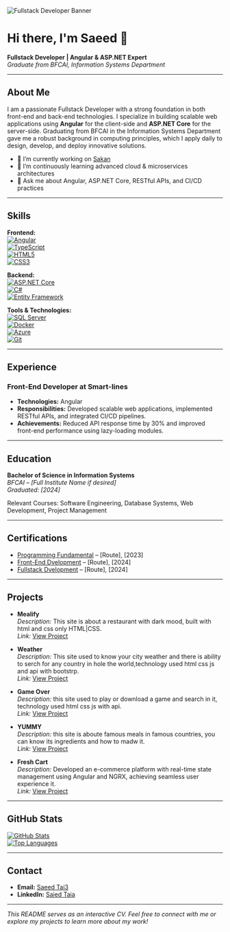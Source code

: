 <!-- Banner Image -->

![Fullstack Developer Banner](https://your-image-link-here.com/banner.png)

# Hi there, I'm Saeed 👋

**Fullstack Developer | Angular & ASP.NET Expert**  
_Graduate from BFCAI, Information Systems Department_

---

## About Me

I am a passionate Fullstack Developer with a strong foundation in both front-end and back-end technologies. I specialize in building scalable web applications using **Angular** for the client-side and **ASP.NET Core** for the server-side. Graduating from BFCAI in the Information Systems Department gave me a robust background in computing principles, which I apply daily to design, develop, and deploy innovative solutions.

- 🔭 I’m currently working on [Sakan](https://github.com/Saeedtaia/Admin_Student_hotel)
- 🌱 I’m continuously learning advanced cloud & microservices architectures
- 💬 Ask me about Angular, ASP.NET Core, RESTful APIs, and CI/CD practices

---

## Skills

**Frontend:**  
[![Angular](https://img.shields.io/badge/Angular-CC0333?style=for-the-badge&logo=angular&logoColor=white)](https://angular.io)  
[![TypeScript](https://img.shields.io/badge/TypeScript-3178C6?style=for-the-badge&logo=typescript&logoColor=white)](https://www.typescriptlang.org)  
[![HTML5](https://img.shields.io/badge/HTML5-E34F26?style=for-the-badge&logo=html5&logoColor=white)](https://developer.mozilla.org/en-US/docs/Web/Guide/HTML/HTML5)  
[![CSS3](https://img.shields.io/badge/CSS3-1572B6?style=for-the-badge&logo=css3&logoColor=white)](https://developer.mozilla.org/en-US/docs/Web/CSS)

**Backend:**  
[![ASP.NET Core](https://img.shields.io/badge/ASP.NET_Core-512BD4?style=for-the-badge&logo=dotnet&logoColor=white)](https://dotnet.microsoft.com/en-us/apps/aspnet)  
[![C#](https://img.shields.io/badge/C%23-239120?style=for-the-badge&logo=c-sharp&logoColor=white)](https://docs.microsoft.com/en-us/dotnet/csharp/)  
[![Entity Framework](https://img.shields.io/badge/Entity%20Framework-67217A?style=for-the-badge&logo=entityframework&logoColor=white)](https://docs.microsoft.com/en-us/ef/)

**Tools & Technologies:**  
[![SQL Server](https://img.shields.io/badge/SQL%20Server-CC2927?style=for-the-badge&logo=Microsoft%20SQL%20Server&logoColor=white)](https://www.microsoft.com/en-us/sql-server/)  
[![Docker](https://img.shields.io/badge/Docker-2496ED?style=for-the-badge&logo=docker&logoColor=white)](https://www.docker.com)  
[![Azure](https://img.shields.io/badge/Azure-0078D4?style=for-the-badge&logo=microsoft-azure&logoColor=white)](https://azure.microsoft.com)  
[![Git](https://img.shields.io/badge/Git-F05032?style=for-the-badge&logo=git&logoColor=white)](https://git-scm.com)

---

## Experience

### Front-End Developer at Smart-lines

- **Technologies:** Angular
- **Responsibilities:** Developed scalable web applications, implemented RESTful APIs, and integrated CI/CD pipelines.
- **Achievements:** Reduced API response time by 30% and improved front-end performance using lazy-loading modules.
<!-- - **Link:** [GitHub Repository](https://github.com/yourusername/projectname) -->

<!-- ### [Other Relevant Experience]

- **Technologies:** [List relevant tech]
- **Responsibilities & Achievements:** Brief description of your role and impact. -->

---

## Education

**Bachelor of Science in Information Systems**  
_BFCAI – [Full Institute Name if desired]_  
_Graduated: [2024]_

Relevant Courses: Software Engineering, Database Systems, Web Development, Project Management

---

## Certifications

- [Programming Fundamental](https://drive.google.com/file/d/1gpqAwdeI84Y7mHnUdiT9r-YbAaC_Tv3T/view?usp=sharing) – [Route], [2023]
- [Front-End Dvelopment](https://drive.google.com/file/d/1U2pwaNn7eV_M4R3kGUjRtxvGn4d6KrjL/view?usp=sharing) – [Route], [2024]
- [Fullstack Dvelopment](https://drive.google.com/file/d/1EmPJp0dZXamEGSbBU1Y-90NsamWYHcQU/view?usp=sharing) – [Route], [2024]

---

## Projects

- **Mealify**  
  _Description:_ This site is about a restaurant with dark mood, built with html and css only HTML|CSS.  
  _Link:_ [View Project](https://saeedtaia.github.io/mealify/)

- **Weather**  
   _Description:_ This site used to know your city weather and there is ability to serch for any country in hole the
  world,technology used html css js and api with bootstrp.  
   _Link:_ [View Project](https://saeedtaia.github.io/Weather/)

- **Game Over**  
  _Description:_ this site used to play or download a game and search in it, technology used html css js with api.  
  _Link:_ [View Project](https://saeedtaia.github.io/Game-Over/)

- **YUMMY**  
   _Description:_ this site is aboute famous meals in famous countries, you can know its ingredients and how to madw
  it.  
   _Link:_ [View Project](https://saeedtaia.github.io/yummy/)

- **Fresh Cart**  
   _Description:_ Developed an e-commerce platform with real-time state management using Angular and NGRX,
  achieving seamless user experience
  it.  
   _Link:_ [View Project](https://saeedtaia.github.io/angularfinal/login)

---

## GitHub Stats

[![GitHub Stats](https://github-readme-stats.vercel.app/api?username=Saeedtaia&show_icons=true&theme=radical)](https://github.com/Saeedtaia)  
[![Top Languages](https://github-readme-stats.vercel.app/api/top-langs/?username=Saeedtaia&layout=compact&theme=radical)](https://github.com/Saeedtaia)

---

## Contact

- **Email:** [Saeed Tai3](saiedsaied372@gmail.com)
- **LinkedIn:** [Saied Taia](https://www.linkedin.com/in/saied-tai3/)
<!-- - **Portfolio:** [yourwebsite.com](https://yourwebsite.com) -->

---

_This README serves as an interactive CV. Feel free to connect with me or explore my projects to learn more about my work!_
